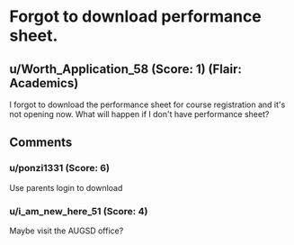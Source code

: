 # Forgot to download performance sheet.
## u/Worth_Application_58 (Score: 1) (Flair: Academics)
I forgot to download the performance sheet for course registration and it's not opening now. What will happen if I don't have performance sheet?


## Comments

### u/ponzi1331 (Score: 6)
Use parents login to download


### u/i_am_new_here_51 (Score: 4)
Maybe visit the AUGSD office?




